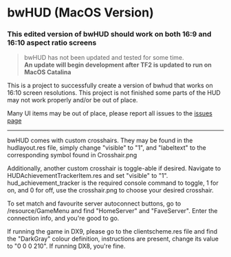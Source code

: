# bwHUD (MacOS Version)
### This edited version of bwHUD should work on both 16:9 and 16:10 aspect ratio screens

> bwHUD has not been updated and tested for some time.  
**An update will begin development after TF2 is updated to run on MacOS Catalina**

This is a project to successfully create a version of bwhud that works on 16:10 screen resolutions. This project is not finished some parts of the HUD may not work properly and/or be out of place.

Many UI items may be out of place, please report all issues to the [issues page](https://github.com/LeoDoesThings/bwhud/issues)

---

bwHUD comes with custom crosshairs. They may be found in the hudlayout.res file, simply change "visible" to "1",
and "labeltext" to the corresponding symbol found in Crosshair.png

Additionally, another custom crosshair is toggle-able if desired. Navigate to HUDAchievementTrackerItem.res and set "visible" to "1".
hud_achievement_tracker is the required console command to toggle, 1 for on, and 0 for off, use the crosshair.png to choose your
desired crosshair.

To set match and favourite server autoconnect buttons, go to /resource/GameMenu and find "HomeServer" and "FaveServer".
Enter the connection info, and you're good to go.

If running the game in DX9, please go to the clientscheme.res file and find the "DarkGray" colour definition, instructions are present,
change its value to "0 0 0 210". If running DX8, you're fine.
